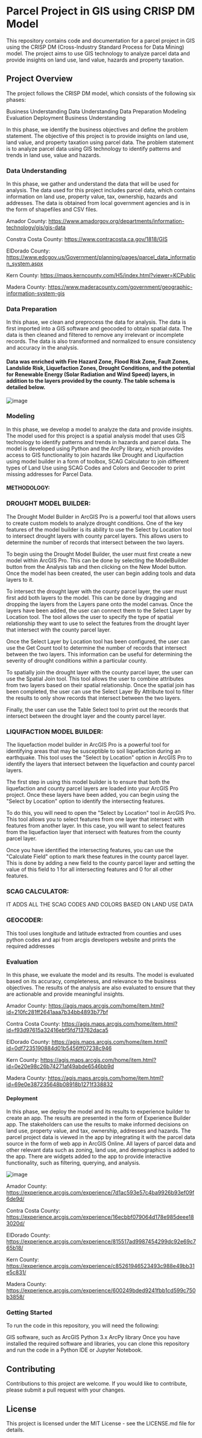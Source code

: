 # Parcel Project in GIS using CRISP DM Model
This repository contains code and documentation for a parcel project in GIS using the CRISP DM (Cross-Industry Standard Process for Data Mining) model. The project aims to use GIS technology to analyze parcel data and provide insights on land use, land value, hazards and property taxation.

## Project Overview
The project follows the CRISP DM model, which consists of the following six phases:

Business Understanding
Data Understanding
Data Preparation
Modeling
Evaluation
Deployment
Business Understanding

In this phase, we identify the business objectives and define the problem statement. The objective of this project is to provide insights on land use, land value, and property taxation using parcel data. The problem statement is to analyze parcel data using GIS technology to identify patterns and trends in land use, value and hazards.

### Data Understanding
In this phase, we gather and understand the data that will be used for analysis. The data used for this project includes parcel data, which contains information on land use, property value, tax, ownership, hazards and addresses. The data is obtained from local government agencies and is in the form of shapefiles and CSV files.

Amador County: https://www.amadorgov.org/departments/information-technology/gis/gis-data

Constra Costa County: https://www.contracosta.ca.gov/1818/GIS

ElDorado County: https://www.edcgov.us/Government/planning/pages/parcel_data_information_system.aspx

Kern County: https://maps.kerncounty.com/H5/index.html?viewer=KCPublic

Madera County: https://www.maderacounty.com/government/geographic-information-system-gis

### Data Preparation
In this phase, we clean and preprocess the data for analysis. The data is first imported into a GIS software and geocoded to obtain spatial data. The data is then cleaned and filtered to remove any irrelevant or incomplete records. The data is also transformed and normalized to ensure consistency and accuracy in the analysis.

#### Data was enriched with Fire Hazard Zone, Flood Risk Zone, Fault Zones, Landslide Risk, Liquefaction Zones, Drought Conditions, and the potential for Renewable Energy (Solar Radiation and Wind Speed) layers, in addition to the layers provided by the county. The table schema is detailed below.
			
![image](https://user-images.githubusercontent.com/112990273/235898636-7d2eface-ca7c-4392-b125-c55580aa59fd.png)


### Modeling
In this phase, we develop a model to analyze the data and provide insights. The model used for this project is a spatial analysis model that uses GIS technology to identify patterns and trends in hazards and parcel data. The model is developed using Python and the ArcPy library, which provides access to GIS functionality to join hazards like Drought and Liquifaction using model builder in a form of toolbox, SCAG Calculator to join different types of Land Use using SCAG Codes and Colors and Geocoder to print missing addresses for Parcel Data.

#### METHODOLOGY:

### DROUGHT MODEL BUILDER: 
The Drought Model Builder in ArcGIS Pro is a powerful tool that allows users to create custom models to analyze drought conditions. One of the key features of the model builder is its ability to use the Select by Location tool to intersect drought layers with county parcel layers. This allows users to determine the number of records that intersect between the two layers.

To begin using the Drought Model Builder, the user must first create a new model within ArcGIS Pro. This can be done by selecting the ModelBuilder button from the Analysis tab and then clicking on the New Model button. Once the model has been created, the user can begin adding tools and data layers to it.

To intersect the drought layer with the county parcel layer, the user must first add both layers to the model. This can be done by dragging and dropping the layers from the Layers pane onto the model canvas. Once the layers have been added, the user can connect them to the Select Layer by Location tool. The tool allows the user to specify the type of spatial relationship they want to use to select the features from the drought layer that intersect with the county parcel layer.

Once the Select Layer by Location tool has been configured, the user can use the Get Count tool to determine the number of records that intersect between the two layers. This information can be useful for determining the severity of drought conditions within a particular county.

To spatially join the drought layer with the county parcel layer, the user can use the Spatial Join tool. This tool allows the user to combine attributes from two layers based on their spatial relationship. Once the spatial join has been completed, the user can use the Select Layer By Attribute tool to filter the results to only show records that intersect between the two layers.

Finally, the user can use the Table Select tool to print out the records that intersect between the drought layer and the county parcel layer.

### LIQUIFACTION MODEL BUILDER: 
The liquefaction model builder in ArcGIS Pro is a powerful tool for identifying areas that may be susceptible to soil liquefaction during an earthquake. This tool uses the "Select by Location" option in ArcGIS Pro to identify the layers that intersect between the liquefaction and county parcel layers.

The first step in using this model builder is to ensure that both the liquefaction and county parcel layers are loaded into your ArcGIS Pro project. Once these layers have been added, you can begin using the "Select by Location" option to identify the intersecting features.

To do this, you will need to open the "Select by Location" tool in ArcGIS Pro. This tool allows you to select features from one layer that intersect with features from another layer. In this case, you will want to select features from the liquefaction layer that intersect with features from the county parcel layer.

Once you have identified the intersecting features, you can use the "Calculate Field" option to mark these features in the county parcel layer. This is done by adding a new field to the county parcel layer and setting the value of this field to 1 for all intersecting features and 0 for all other features.

### SCAG CALCULATOR: 
IT ADDS ALL THE SCAG CODES AND COLORS BASED ON LAND USE DATA

### GEOCODER: 
This tool uses longitude and latitude extracted from counties and uses python codes and api from arcgis developers website and prints the required addresses

### Evaluation
In this phase, we evaluate the model and its results. The model is evaluated based on its accuracy, completeness, and relevance to the business objectives. The results of the analysis are also evaluated to ensure that they are actionable and provide meaningful insights.

Amador County: https://agis.maps.arcgis.com/home/item.html?id=210fc281ff2641aaa7b34bb4893b77bf

Contra Costa County: https://agis.maps.arcgis.com/home/item.html?id=f93d97615a32416ebf5fd713762daca5

ElDorado County: https://agis.maps.arcgis.com/home/item.html?id=0df7235190884d01b5456ff07238c946

Kern County: https://agis.maps.arcgis.com/home/item.html?id=0e20e98c26b74271af49abde6546bb9d

Madera County: https://agis.maps.arcgis.com/home/item.html?id=69e0e387235648b08918b1271f338832

#### Deployment
In this phase, we deploy the model and its results to experience builder to create an app. The results are presented in the form of Experience Builder app. The stakeholders can use the results to make informed decisions on land use, property value, and tax, ownership, addresses and hazards.
The parcel project data is viewed in the app by integrating it with the parcel data source in the form of web app in ArcGIS Online. All layers of parcel data and other relevant data such as zoning, land use, and demographics is added to the app. There are widgets added to the app to provide interactive functionality, such as filtering, querying, and analysis.

![image](https://user-images.githubusercontent.com/112990273/235908041-4f5934c0-1d12-4ead-b72f-cc3a88057905.png)

Amador County: https://experience.arcgis.com/experience/7d1ac593e57c4ba9926b93ef09f6de9d/

Contra Costa County: https://experience.arcgis.com/experience/16ecbbf079064d178e985deee183020d/

ElDorado County: https://experience.arcgis.com/experience/815517ad9987454299dc92e69c765b18/

Kern County: https://experience.arcgis.com/experience/c85261946523493c988e49bb31e5c831/

Madera County: https://experience.arcgis.com/experience/600249bded9241fbb1cd599c750b3858/

### Getting Started
To run the code in this repository, you will need the following:

GIS software, such as ArcGIS
Python 3.x
ArcPy library
Once you have installed the required software and libraries, you can clone this repository and run the code in a Python IDE or Jupyter Notebook.

## Contributing
Contributions to this project are welcome. If you would like to contribute, please submit a pull request with your changes.

## License
This project is licensed under the MIT License - see the LICENSE.md file for details.
